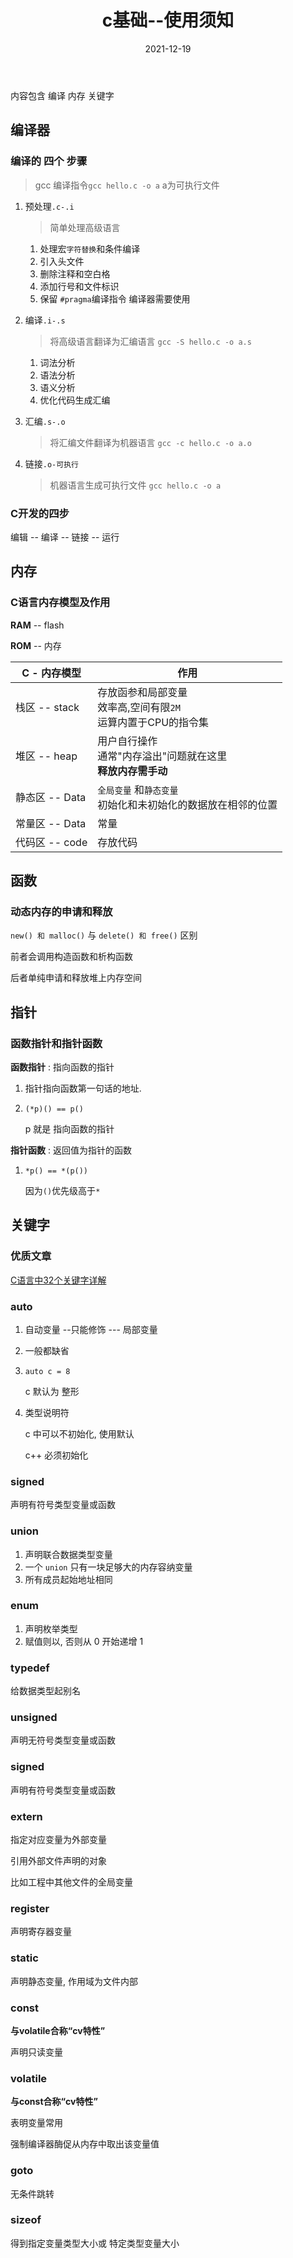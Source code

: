 ﻿---
id: c-1_1
title: c基础--使用须知
date: 2021-12-19
authors: 鲸语
tags: [开发语言, c, c基础, 编译, 内存, c关键字]
---
内容包含 编译 内存 关键字

## 编译器

### 编译的 **四个** 步骤

>   gcc 编译指令`gcc hello.c -o a` a为可执行文件

1.   预处理`.c-.i` 

     >   简单处理高级语言

     1.   处理宏`字符替换`和条件编译
     2.   引入头文件
     3.   删除注释和空白格
     4.   添加行号和文件标识
     5.   保留 `#pragma`编译指令 编译器需要使用

2.   编译`.i-.s`

     >   将高级语言翻译为汇编语言 `gcc -S hello.c -o a.s`

     1.   词法分析
     2.   语法分析
     3.   语义分析
     4.   优化代码生成汇编

3.   汇编`.s-.o`

     >   将汇编文件翻译为机器语言 `gcc -c hello.c -o a.o`

4.   链接`.o-可执行`

     >   机器语言生成可执行文件 `gcc hello.c -o a`

### C开发的四步

编辑 -- 编译 -- 链接 -- 运行

## 内存

### C语言内存模型及作用

**RAM** -- flash

**ROM** -- 内存

| **C - 内存模型** | 作用                                                         |
| ---------------- | ------------------------------------------------------------ |
| 栈区 -- stack    | 存放函参和局部变量<br />效率高,空间有限`2M`<br />运算内置于CPU的指令集 |
| 堆区 -- heap     | 用户自行操作<br />通常"内存溢出"问题就在这里<br />**释放内存需手动** |
| 静态区 -- Data   | `全局变量` 和`静态变量`<br />初始化和未初始化的数据放在相邻的位置 |
| 常量区 -- Data   | 常量                                                         |
| 代码区 -- code   | 存放代码                                                     |



## 函数

### 动态内存的申请和释放

`new() 和 malloc()` 与  `delete() 和 free()` 区别

前者会调用构造函数和析构函数

后者单纯申请和释放堆上内存空间

## 指针

###  函数指针和指针函数

**函数指针** : 指向函数的指针

1.   指针指向函数第一句话的地址.

2.   `(*p)() == p()`

     p 就是 指向函数的指针

**指针函数** : 返回值为指针的函数

1.   `*p() == *(p())`

     因为`()`优先级高于`*`

## 关键字
### 优质文章
[C语言中32个关键字详解](https://zhuanlan.zhihu.com/p/37908790)

### auto

1.   自动变量 --只能修饰 --- 局部变量

2.   一般都缺省

3.   `auto c = 8`

     c 默认为 整形

4.   类型说明符

     c 中可以不初始化, 使用默认

     c++ 必须初始化

### signed

声明有符号类型变量或函数

### union

1.   声明联合数据类型变量
2.   一个 `union` 只有一块足够大的内存容纳变量
3.   所有成员起始地址相同

### enum

1.   声明枚举类型
2.   赋值则以, 否则从 0 开始递增 1 

### typedef

给数据类型起别名

### unsigned

声明无符号类型变量或函数

### signed

声明有符号类型变量或函数

### extern

指定对应变量为外部变量

引用外部文件声明的对象

比如工程中其他文件的全局变量

### register

声明寄存器变量

### static

声明静态变量, 作用域为文件内部

### const

**与volatile合称“cv特性”**

声明只读变量

### volatile

**与const合称“cv特性”**

表明变量常用

强制编译器酶促从内存中取出该变量值

### goto

无条件跳转

### sizeof

得到指定变量类型大小或 特定类型变量大小
